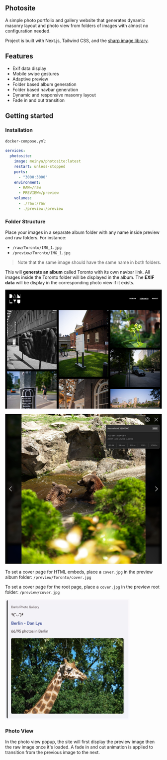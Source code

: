 ## Photosite


A simple photo portfolio and gallery website that generates
dynamic masonry layout and photo view from folders of images with
almost no configuration needed.

Project is built with Next.js, Tailwind CSS, and the [sharp image library](https://github.com/lovell/sharp).


## Features


* Exif data display
* Mobile swipe gestures
* Adaptive preview
* Folder based album generation
* Folder based navbar generation
* Dynamic and responsive masonry layout
* Fade in and out transition


## Getting started


### Installation

`docker-compose.yml`:

```yaml
services:
  photosite:
    image: meinya/photosite:latest
    restart: unless-stopped
    ports:
      - "3000:3000"
    environment:
      - RAW=/raw
      - PREVIEW=/preview
    volumes:
      - ./raw:/raw
      - ./preview:/preview
```
### Folder Structure

Place your images in a separate album folder with any name inside 
preview and raw folders. For instance:
* `/raw/Toronto/IMG_1.jpg`
* `/preview/Toronto/IMG_1.jpg`
> Note that the same image should have the same name in both folders.

This will **generate an album** called Toronto with its own navbar link.
All images inside the Toronto folder will be displayed in the album.
The **EXIF data** will be display in the corresponding photo view if it exists.

![Toronto Album](assets/toronto.jpg)

![Bear Photo View](assets/bear.jpg)

To set a cover page for HTML embeds, place a `cover.jpg` in the preview album folder:
`/preview/Toronto/cover.jpg`

To set a cover page for the root page, place a `cover.jpg` in the preview root folder:
`/preview/cover.jpg`

<img src="assets/cover.jpg" width="400" alt="HTML embed">

### Photo View

In the photo view popup, the site will first display the preview image then the raw image once it's loaded.
A fade in and out animation is applied to transition from the previous image to the next.

